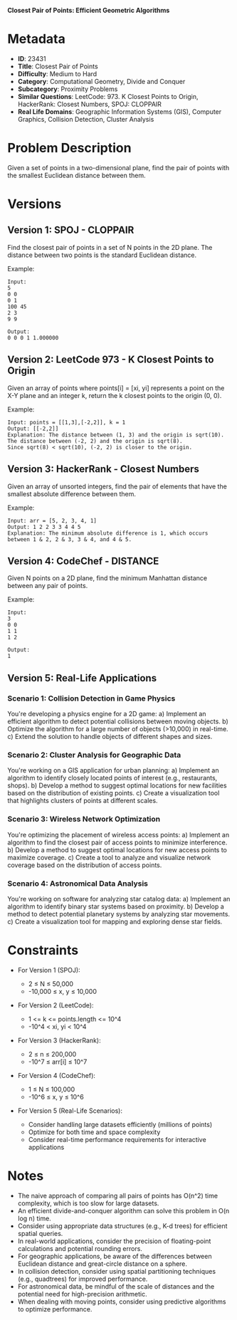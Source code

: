 **Closest Pair of Points: Efficient Geometric Algorithms**

# Metadata

- **ID**: 23431
- **Title**: Closest Pair of Points
- **Difficulty**: Medium to Hard
- **Category**: Computational Geometry, Divide and Conquer
- **Subcategory**: Proximity Problems
- **Similar Questions**: LeetCode: 973. K Closest Points to Origin, HackerRank: Closest Numbers, SPOJ: CLOPPAIR
- **Real Life Domains**: Geographic Information Systems (GIS), Computer Graphics, Collision Detection, Cluster Analysis

# Problem Description

Given a set of points in a two-dimensional plane, find the pair of points with the smallest Euclidean distance between them.

# Versions

## Version 1: SPOJ - CLOPPAIR

Find the closest pair of points in a set of N points in the 2D plane. The distance between two points is the standard Euclidean distance.

Example:
```
Input:
5
0 0
0 1
100 45
2 3
9 9

Output:
0 0 0 1 1.000000
```

## Version 2: LeetCode 973 - K Closest Points to Origin

Given an array of points where points[i] = [xi, yi] represents a point on the X-Y plane and an integer k, return the k closest points to the origin (0, 0).

Example:
```
Input: points = [[1,3],[-2,2]], k = 1
Output: [[-2,2]]
Explanation: The distance between (1, 3) and the origin is sqrt(10).
The distance between (-2, 2) and the origin is sqrt(8).
Since sqrt(8) < sqrt(10), (-2, 2) is closer to the origin.
```

## Version 3: HackerRank - Closest Numbers

Given an array of unsorted integers, find the pair of elements that have the smallest absolute difference between them.

Example:
```
Input: arr = [5, 2, 3, 4, 1]
Output: 1 2 2 3 3 4 4 5
Explanation: The minimum absolute difference is 1, which occurs between 1 & 2, 2 & 3, 3 & 4, and 4 & 5.
```

## Version 4: CodeChef - DISTANCE

Given N points on a 2D plane, find the minimum Manhattan distance between any pair of points.

Example:
```
Input:
3
0 0
1 1
1 2

Output:
1
```

## Version 5: Real-Life Applications

### Scenario 1: Collision Detection in Game Physics
You're developing a physics engine for a 2D game:
a) Implement an efficient algorithm to detect potential collisions between moving objects.
b) Optimize the algorithm for a large number of objects (>10,000) in real-time.
c) Extend the solution to handle objects of different shapes and sizes.

### Scenario 2: Cluster Analysis for Geographic Data
You're working on a GIS application for urban planning:
a) Implement an algorithm to identify closely located points of interest (e.g., restaurants, shops).
b) Develop a method to suggest optimal locations for new facilities based on the distribution of existing points.
c) Create a visualization tool that highlights clusters of points at different scales.

### Scenario 3: Wireless Network Optimization
You're optimizing the placement of wireless access points:
a) Implement an algorithm to find the closest pair of access points to minimize interference.
b) Develop a method to suggest optimal locations for new access points to maximize coverage.
c) Create a tool to analyze and visualize network coverage based on the distribution of access points.

### Scenario 4: Astronomical Data Analysis
You're working on software for analyzing star catalog data:
a) Implement an algorithm to identify binary star systems based on proximity.
b) Develop a method to detect potential planetary systems by analyzing star movements.
c) Create a visualization tool for mapping and exploring dense star fields.

# Constraints

- For Version 1 (SPOJ):
  - 2 ≤ N ≤ 50,000
  - -10,000 ≤ x, y ≤ 10,000

- For Version 2 (LeetCode):
  - 1 <= k <= points.length <= 10^4
  - -10^4 < xi, yi < 10^4

- For Version 3 (HackerRank):
  - 2 ≤ n ≤ 200,000
  - -10^7 ≤ arr[i] ≤ 10^7

- For Version 4 (CodeChef):
  - 1 ≤ N ≤ 100,000
  - -10^6 ≤ x, y ≤ 10^6

- For Version 5 (Real-Life Scenarios):
  - Consider handling large datasets efficiently (millions of points)
  - Optimize for both time and space complexity
  - Consider real-time performance requirements for interactive applications

# Notes

- The naive approach of comparing all pairs of points has O(n^2) time complexity, which is too slow for large datasets.
- An efficient divide-and-conquer algorithm can solve this problem in O(n log n) time.
- Consider using appropriate data structures (e.g., K-d trees) for efficient spatial queries.
- In real-world applications, consider the precision of floating-point calculations and potential rounding errors.
- For geographic applications, be aware of the differences between Euclidean distance and great-circle distance on a sphere.
- In collision detection, consider using spatial partitioning techniques (e.g., quadtrees) for improved performance.
- For astronomical data, be mindful of the scale of distances and the potential need for high-precision arithmetic.
- When dealing with moving points, consider using predictive algorithms to optimize performance.